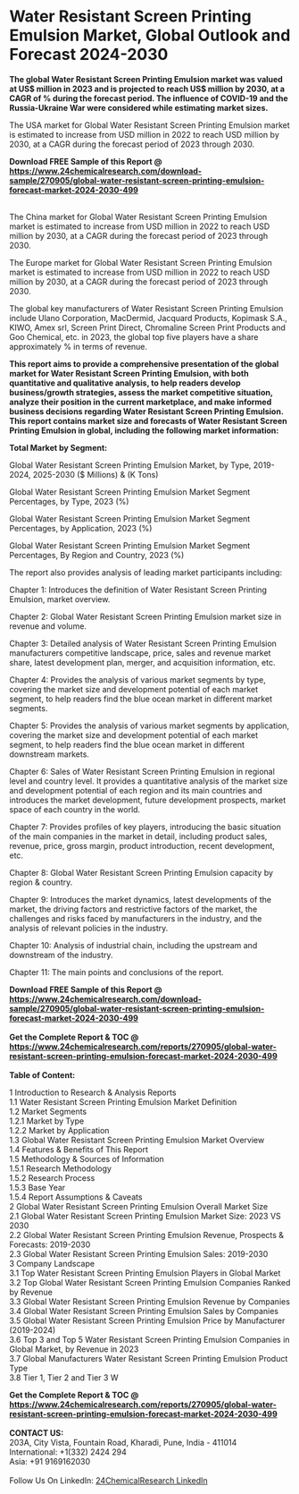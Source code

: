 <h1>Water Resistant Screen Printing Emulsion Market, Global Outlook and Forecast 2024-2030</h1><p><strong>The global Water Resistant Screen Printing Emulsion market was valued at US$ million in 2023 and is projected to reach US$ million by 2030, at a CAGR of % during the forecast period. The influence of COVID-19 and the Russia-Ukraine War were considered while estimating market sizes.</strong></p><p>
</p><p>The USA market for Global Water Resistant Screen Printing Emulsion market is estimated to increase from USD million in 2022 to reach USD million by 2030, at a CAGR during the forecast period of 2023 through 2030.</p><div><b>Download FREE Sample of this Report @ 
            <a href="https://www.24chemicalresearch.com/download-sample/270905/global-water-resistant-screen-printing-emulsion-forecast-market-2024-2030-499">
            https://www.24chemicalresearch.com/download-sample/270905/global-water-resistant-screen-printing-emulsion-forecast-market-2024-2030-499</a></b></div><br><p>
</p><p>The China market for Global Water Resistant Screen Printing Emulsion market is estimated to increase from USD million in 2022 to reach USD million by 2030, at a CAGR during the forecast period of 2023 through 2030.</p><p>
</p><p>The Europe market for Global Water Resistant Screen Printing Emulsion market is estimated to increase from USD million in 2022 to reach USD million by 2030, at a CAGR during the forecast period of 2023 through 2030.</p><p>
</p><p>The global key manufacturers of Water Resistant Screen Printing Emulsion include Ulano Corporation, MacDermid, Jacquard Products, Kopimask S.A., KIWO, Amex srl, Screen Print Direct, Chromaline Screen Print Products and Goo Chemical, etc. in 2023, the global top five players have a share approximately % in terms of revenue.</p><p>
<strong>This report aims to provide a comprehensive presentation of the global market for Water Resistant Screen Printing Emulsion, with both quantitative and qualitative analysis, to help readers develop business/growth strategies, assess the market competitive situation, analyze their position in the current marketplace, and make informed business decisions regarding Water Resistant Screen Printing Emulsion. This report contains market size and forecasts of Water Resistant Screen Printing Emulsion in global, including the following market information:</strong></p><p>
</p><p>
<strong>Total Market by Segment:</strong></p><p>
Global Water Resistant Screen Printing Emulsion Market, by Type, 2019-2024, 2025-2030 ($ Millions) &amp; (K Tons)</p><p>
Global Water Resistant Screen Printing Emulsion Market Segment Percentages, by Type, 2023 (%)</p><p>
</p><p>
Global Water Resistant Screen Printing Emulsion Market Segment Percentages, by Application, 2023 (%)</p><p>
</p><p>
Global Water Resistant Screen Printing Emulsion Market Segment Percentages, By Region and Country, 2023 (%)</p><p>
</p><p>
The report also provides analysis of leading market participants including:</p><p>
</p><p>
</p><p>
Chapter 1: Introduces the definition of Water Resistant Screen Printing Emulsion, market overview.</p><p>
Chapter 2: Global Water Resistant Screen Printing Emulsion market size in revenue and volume.</p><p>
Chapter 3: Detailed analysis of Water Resistant Screen Printing Emulsion manufacturers competitive landscape, price, sales and revenue market share, latest development plan, merger, and acquisition information, etc.</p><p>
Chapter 4: Provides the analysis of various market segments by type, covering the market size and development potential of each market segment, to help readers find the blue ocean market in different market segments.</p><p>
Chapter 5: Provides the analysis of various market segments by application, covering the market size and development potential of each market segment, to help readers find the blue ocean market in different downstream markets.</p><p>
Chapter 6: Sales of Water Resistant Screen Printing Emulsion in regional level and country level. It provides a quantitative analysis of the market size and development potential of each region and its main countries and introduces the market development, future development prospects, market space of each country in the world.</p><p>
Chapter 7: Provides profiles of key players, introducing the basic situation of the main companies in the market in detail, including product sales, revenue, price, gross margin, product introduction, recent development, etc.</p><p>
Chapter 8: Global Water Resistant Screen Printing Emulsion capacity by region &amp; country.</p><p>
Chapter 9: Introduces the market dynamics, latest developments of the market, the driving factors and restrictive factors of the market, the challenges and risks faced by manufacturers in the industry, and the analysis of relevant policies in the industry.</p><p>
Chapter 10: Analysis of industrial chain, including the upstream and downstream of the industry.</p><p>
Chapter 11: The main points and conclusions of the report.</p><div><b>Download FREE Sample of this Report @ 
            <a href="https://www.24chemicalresearch.com/download-sample/270905/global-water-resistant-screen-printing-emulsion-forecast-market-2024-2030-499">
            https://www.24chemicalresearch.com/download-sample/270905/global-water-resistant-screen-printing-emulsion-forecast-market-2024-2030-499</a></b></div><br><div><b>Get the Complete Report & TOC @ 
            <a href="https://www.24chemicalresearch.com/reports/270905/global-water-resistant-screen-printing-emulsion-forecast-market-2024-2030-499">
            https://www.24chemicalresearch.com/reports/270905/global-water-resistant-screen-printing-emulsion-forecast-market-2024-2030-499</a></b></div><br>
            <b>Table of Content:</b><p>1 Introduction to Research & Analysis Reports<br />
    1.1 Water Resistant Screen Printing Emulsion Market Definition<br />
    1.2 Market Segments<br />
        1.2.1 Market by Type<br />
        1.2.2 Market by Application<br />
    1.3 Global Water Resistant Screen Printing Emulsion Market Overview<br />
    1.4 Features & Benefits of This Report<br />
    1.5 Methodology & Sources of Information<br />
        1.5.1 Research Methodology<br />
        1.5.2 Research Process<br />
        1.5.3 Base Year<br />
        1.5.4 Report Assumptions & Caveats<br />
2 Global Water Resistant Screen Printing Emulsion Overall Market Size<br />
    2.1 Global Water Resistant Screen Printing Emulsion Market Size: 2023 VS 2030<br />
    2.2 Global Water Resistant Screen Printing Emulsion Revenue, Prospects & Forecasts: 2019-2030<br />
    2.3 Global Water Resistant Screen Printing Emulsion Sales: 2019-2030<br />
3 Company Landscape<br />
    3.1 Top Water Resistant Screen Printing Emulsion Players in Global Market<br />
    3.2 Top Global Water Resistant Screen Printing Emulsion Companies Ranked by Revenue<br />
    3.3 Global Water Resistant Screen Printing Emulsion Revenue by Companies<br />
    3.4 Global Water Resistant Screen Printing Emulsion Sales by Companies<br />
    3.5 Global Water Resistant Screen Printing Emulsion Price by Manufacturer (2019-2024)<br />
    3.6 Top 3 and Top 5 Water Resistant Screen Printing Emulsion Companies in Global Market, by Revenue in 2023<br />
    3.7 Global Manufacturers Water Resistant Screen Printing Emulsion Product Type<br />
    3.8 Tier 1, Tier 2 and Tier 3 W</p><div><b>Get the Complete Report & TOC @ 
            <a href="https://www.24chemicalresearch.com/reports/270905/global-water-resistant-screen-printing-emulsion-forecast-market-2024-2030-499">
            https://www.24chemicalresearch.com/reports/270905/global-water-resistant-screen-printing-emulsion-forecast-market-2024-2030-499</a></b></div><br><b>CONTACT US:</b><br>
            203A, City Vista, Fountain Road, Kharadi, Pune, India - 411014<br>
            International: +1(332) 2424 294<br>
            Asia: +91 9169162030 <br><br>
            Follow Us On LinkedIn: <a href="https://www.linkedin.com/company/24chemicalresearch/">24ChemicalResearch LinkedIn</a>
